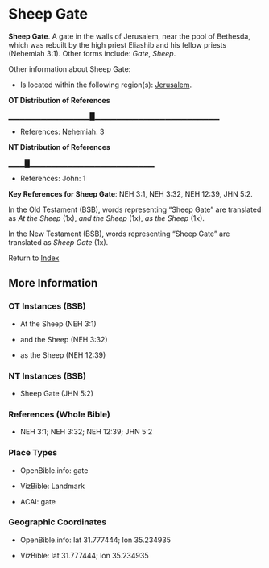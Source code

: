 # Sheep Gate
**Sheep Gate**. 
A gate in the walls of Jerusalem, near the pool of Bethesda, which was rebuilt by the high priest Eliashib and his fellow priests (Nehemiah 3:1). 
Other forms include: 
*Gate*, *Sheep*. 




Other information about Sheep Gate:


* Is located within the following region(s): 
[Jerusalem](Jerusalem.md). 


**OT Distribution of References**

▁▁▁▁▁▁▁▁▁▁▁▁▁▁▁█▁▁▁▁▁▁▁▁▁▁▁▁▁▁▁▁▁▁▁▁▁▁▁
* References: Nehemiah: 3

**NT Distribution of References**

▁▁▁█▁▁▁▁▁▁▁▁▁▁▁▁▁▁▁▁▁▁▁▁▁▁▁
* References: John: 1



**Key References for Sheep Gate**: 
NEH 3:1, NEH 3:32, NEH 12:39, JHN 5:2. 


In the Old Testament (BSB), words representing “Sheep Gate” are translated as 
*At the Sheep* (1x), *and the Sheep* (1x), *as the Sheep* (1x). 


In the New Testament (BSB), words representing “Sheep Gate” are translated as 
*Sheep Gate* (1x). 


Return to [Index](00-Index.md)

## More Information

### OT Instances (BSB)

* At the Sheep (NEH 3:1)

* and the Sheep (NEH 3:32)

* as the Sheep (NEH 12:39)



### NT Instances (BSB)

* Sheep Gate (JHN 5:2)



### References (Whole Bible)

* NEH 3:1; NEH 3:32; NEH 12:39; JHN 5:2


### Place Types

* OpenBible.info: gate

* VizBible: Landmark

* ACAI: gate



### Geographic Coordinates

* OpenBible.info: lat 31.777444; lon 35.234935

* VizBible: lat 31.777444; lon 35.234935




